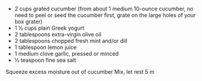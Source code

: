 -   2 cups grated cucumber (from about 1 medium 10-ounce cucumber, no need to peel or seed the cucumber first, grate on the large holes of your box grater)
-   1 ½ cups plain Greek yogurt
-   2 tablespoons extra-virgin olive oil
-   2 tablespoons chopped fresh mint and/or dill
-   1 tablespoon lemon juice
-   1 medium clove garlic, pressed or minced
-   ½ teaspoon fine sea salt


Squeeze excess moisture out of cucumber
Mix, let rest 5 m

